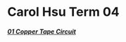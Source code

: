 # Carol Hsu Term 04
##### [01 Copper Tape Circuit](https://github.com/carolynjhsu/Term04/tree/main/Circuit_02)

